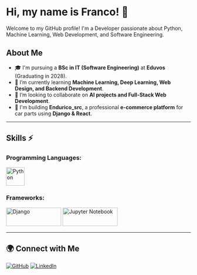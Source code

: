 # Hi, my name is Franco! 👋

Welcome to my GitHub profile! I'm a Developer passionate about Python, Machine Learning, Web Development, and Software Engineering.

## About Me

- 🎓 I'm pursuing a **BSc in IT (Software Engineering)** at **Eduvos** (Graduating in 2028).
- 🌱 I’m currently learning **Machine Learning, Deep Learning, Web Design, and Backend Development**.
- 🤝 I’m looking to collaborate on **AI projects and Full-Stack Web Development**.
- 🚀 I'm building **Endurico_src**, a professional **e-commerce platform** for car parts using **Django & React**.

---

## Skills ⚡

### **Programming Languages:**
<p align="left">
  <img src="https://upload.wikimedia.org/wikipedia/commons/c/c3/Python-logo-notext.svg" alt="Python" width="50" height="50" />
</p>

### **Frameworks:**
<p align="left">
  <img src="https://static.djangoproject.com/img/logos/django-logo-positive.png" alt="Django" width="150" height="50" />
  
  <img src="https://jupyter.org/assets/logos/rectanglelogo-greytext-orangebody-greymoons.svg" alt="Jupyter Notebook" width="150" height="50" />
</p>

---

## 🌍 Connect with Me

[![GitHub](https://img.shields.io/badge/GitHub-000?style=for-the-badge&logo=github)](https://github.com/Franxed)
[![LinkedIn](https://img.shields.io/badge/LinkedIn-0077B5?style=for-the-badge&logo=linkedin&logoColor=white)]([https://linkedin.com/in/YourLinkedInProfile](https://www.linkedin.com/in/franco-engelbrecht-572942234/?originalSubdomain=za))

